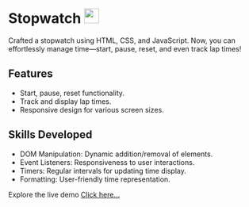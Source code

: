 # Stopwatch <img height="30px" weight="30px" src="https://cdn.iconscout.com/icon/premium/png-256-thumb/stopwatch-3701359-3089846.png?f=webp" />

Crafted a stopwatch using HTML, CSS, and JavaScript. Now, you can effortlessly manage time—start, pause, reset, and even track lap times!

## Features

- Start, pause, reset functionality.
- Track and display lap times.
- Responsive design for various screen sizes.

## Skills Developed

- DOM Manipulation: Dynamic addition/removal of elements.
- Event Listeners: Responsiveness to user interactions.
- Timers: Regular intervals for updating time display.
- Formatting: User-friendly time representation.

Explore the live demo [Click here...](https://prodigy-wd-02-d06qmbf3h-sushant707s-projects.vercel.app/)
